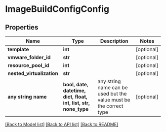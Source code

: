 # ImageBuildConfigConfig


## Properties
Name | Type | Description | Notes
------------ | ------------- | ------------- | -------------
**template** | **int** |  | [optional] 
**vmware_folder_id** | **str** |  | [optional] 
**resource_pool_id** | **int** |  | [optional] 
**nested_virtualization** | **str** |  | [optional] 
**any string name** | **bool, date, datetime, dict, float, int, list, str, none_type** | any string name can be used but the value must be the correct type | [optional]

[[Back to Model list]](../README.md#documentation-for-models) [[Back to API list]](../README.md#documentation-for-api-endpoints) [[Back to README]](../README.md)



